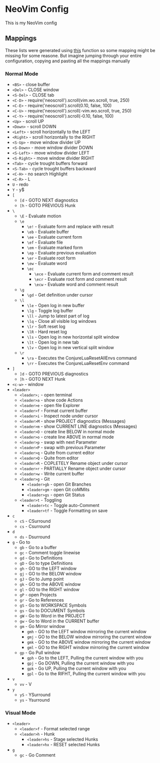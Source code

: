 # NeoVim Config

This is my NeoVim config

## Mappings

These lists were generated using [this][format_key] function so some mapping
might be missing for some reasone. But imagine jumping through your entire configuration,
copying and pasting all the mappings manually

### Normal Mode

- `<BS>` - close buffer
- `<Del>` - CLOSE window
- `<S-Del>` - CLOSE tab
- `<C-D>` - require('neoscroll').scroll(vim.wo.scroll, true, 250)
- `<C-E>` - require('neoscroll').scroll(0.10, false, 100)
- `<C-U>` - require('neoscroll').scroll(-vim.wo.scroll, true, 250)
- `<C-Y>` - require('neoscroll').scroll(-0.10, false, 100)
- `<Up>` - scroll UP
- `<Down>` - scroll DOWN
- `<Left>` - scroll horizontally to the LEFT
- `<Right>` - scroll horizontally to the RIGHT
- `<S-Up>` - move window divider UP
- `<S-Down>` - move window divider DOWN
- `<S-Left>` - move window divider LEFT
- `<S-Right>` - move window divider RIGHT
- `<Tab>` - cycle trought buffers forward
- `<S-Tab>` - cycle trought buffers backward
- `<C-H>` - no search Highlight
- `<C-R>` - <C-W>L
- `U` - redo
- `Y` - y$
- `[`
  - `[d` - GOTO NEXT diagnostics
  - `[h` - GOTO PREVIOUS Hunk
- `\`
  - `\E` - Evaluate motion
  - `\e`
    - `\e!` - Evaluate form and replace with result
    - `\eb` - Evaluate buffer
    - `\ee` - Evaluate current form
    - `\ef` - Evaluate file
    - `\em` - Evaluate marked form
    - `\ep` - Evaluate previous evaluation
    - `\er` - Evaluate root form
    - `\ew` - Evaluate word
    - `\ec`
      - `\ece` - Evaluate current form and comment result
      - `\ecr` - Evaluate root form and comment result
      - `\ecw` - Evaluate word and comment result
  - `\g`
    - `\gd` - Get definition under cursor
  - `\l`
    - `\le` - Open log in new buffer
    - `\lg` - Toggle log buffer
    - `\ll` - Jump to latest part of log
    - `\lq` - Close all visible log windows
    - `\lr` - Soft reset log
    - `\lR` - Hard reset log
    - `\ls` - Open log in new horizontal split window
    - `\lt` - Open log in new tab
    - `\lv` - Open log in new vertical split window
  - `\r`
    - `\ra` - Executes the ConjureLuaResetAllEnvs command
    - `\rr` - Executes the ConjureLuaResetEnv command
- `]`
  - `]d` - GOTO PREVIOUS diagnostics
  - `]h` - GOTO NEXT Hunk
- `<c-w>` - window
- `<leader>`
  - `<leader>;` - open terminal
  - `<leader>a` - show code Actions
  - `<leader>e` - open file Explorer
  - `<leader>f` - Format current buffer
  - `<leader>i` - Inspect node under cursor
  - `<leader>M` - show PROJECT diagnostics (Messages)
  - `<leader>m` - show CURRENT LINE diagnostics (Messages)
  - `<leader>O` - create line BELOW in normal mode
  - `<leader>o` - create line ABOVE in normal mode
  - `<leader>p` - swap with next Parameter
  - `<leader>P` - swap with previous Parameter
  - `<leader>q` - Quite from current editor
  - `<leader>Q` - Quite from editor
  - `<leader>R` - COPLETELY Rename object under cursor
  - `<leader>r` - PARTIALLY Rename object under cursor
  - `<leader>w` - Write current buffer
  - `<leader>g` - Git
    - `<leader>gb` - open Git Branches
    - `<leader>gm` - open Git coMMits
    - `<leader>gs` - open Git Status
  - `<leader>t` - Toggling
    - `<leader>tc` - Toggle auto-Comment
    - `<leader>tf` - Toggle Formatting on save
- `c`
  - `cS` - <Plug>CSurround
  - `cs` - <Plug>Csurround
- `d`
  - `ds` - <Plug>Dsurround
- `g` - Go to
  - `gb` - Go to a buffer
  - `gc` - Comment toggle linewise
  - `gd` - Go to Definitions
  - `gD` - Go to type Definitions
  - `gh` - GO to the LEFT window
  - `gj` - GO to the BELOW window
  - `gJ` - Go to Jump point
  - `gk` - GO to the ABOVE window
  - `gl` - GO to the RIGHT window
  - `gP` - open Projects
  - `gr` - Go to References
  - `gS` - Go to WORKSPACE Symbols
  - `gs` - Go to DOCUMENT Symbols
  - `gW` - Go to Word in the PROJECT
  - `gw` - Go to Word in the CURRENT buffer
  - `gm` - Go Mirror window
    - `gmh` - GO to the LEFT window mirroring the current window
    - `gmj` - GO to the BELOW window mirroring the current window
    - `gmk` - GO to the ABOVE window mirroring the current window
    - `gml` - GO to the RIGHT window mirroring the current window
  - `gp` - Go Pull window
    - `gph` - Go to the LEFT, Pulling the current window with you
    - `gpj` - Go DOWN, Pulling the current window with you
    - `gpk` - Go UP, Pulling the current window with you
    - `gpl` - Go to the RIFHT, Pulling the current window with you
- `v`
  - `vv` - V
- `y`
  - `yS` - <Plug>YSurround
  - `ys` - <Plug>Ysurround

### Visual Mode

- `<leader>`
  - `<leader>f` - Format selected range
  - `<leader>h` - Hunk
    - `<leader>hs` - Stage selected Hunks
    - `<leader>hx` - RESET selected Hunks
- `g`
  - `gc` - Go Comment

[format_key]: https://github.com/aitvann/dotfiles/blob/master/stow-configs/nvim/.config/nvim/lua/dump-mappings.lua#62
